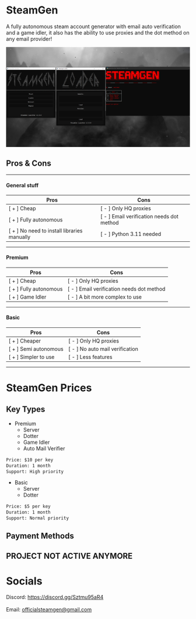 # SteamGen

A fully autonomous steam account generator with email auto verification and a game idler, it also has the ability to use proxies and the dot method on any email provider!

![image](./.github/show.png)

## Pros & Cons
___
#### General stuff

| Pros                          | Cons                                      |
|-------------------------------|-------------------------------------------|
| [ + ] Cheap                   | [ - ] Only HQ proxies                     |
| [ + ] Fully autonomous        | [ - ] Email verification needs dot method |
| [ + ] No need to install libraries manually | [ - ] Python 3.11 needed    |
___
#### Premium

| Pros                          | Cons                                      |
|-------------------------------|-------------------------------------------|
| [ + ] Cheap                   | [ - ] Only HQ proxies                     |
| [ + ] Fully autonomous        | [ - ] Email verification needs dot method |
| [ + ] Game Idler              | [ - ] A bit more complex to use           |
___
#### Basic

| Pros                          | Cons                                      |
|-------------------------------|-------------------------------------------|
| [ + ] Cheaper                 | [ - ] Only HQ proxies                     |
| [ + ] Semi autonomous         | [ - ] No auto mail verification           |
| [ + ] Simpler to use          | [ - ] Less features                       |
___
# SteamGen Prices

## Key Types
- Premium
  * Server
  * Dotter
  * Game Idler
  * Auto Mail Verifier

```
Price: $10 per key
Duration: 1 month
Support: High priority
```

- Basic
  * Server
  * Dotter

```
Price: $5 per key
Duration: 1 month
Support: Normal priority
```
## Payment Methods

## PROJECT NOT ACTIVE ANYMORE

# Socials

Discord: https://discord.gg/Sztmu95aR4
<br><br>
Email: officialsteamgen@gmail.com
